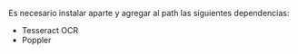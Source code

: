 Es necesario instalar aparte y agregar al path las siguientes dependencias:
- Tesseract OCR
- Poppler

